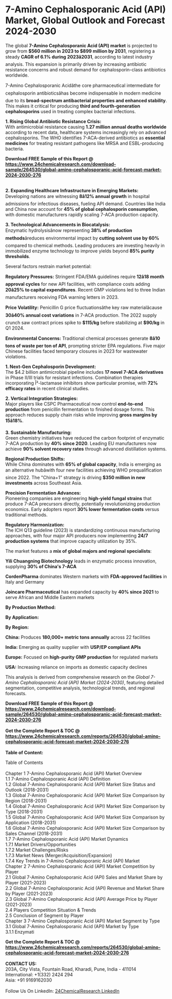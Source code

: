<h1>7-Amino Cephalosporanic Acid (API) Market, Global Outlook and Forecast 2024-2030</h1><p>The global <strong>7-Amino Cephalosporanic Acid (API) market</strong> is projected to grow from <strong>$560 million in 2023 to $899 million by 2031</strong>, registering a steady <strong>CAGR of 6.1% during 2023â2031</strong>, according to latest industry analysis. This expansion is primarily driven by increasing antibiotic resistance concerns and robust demand for cephalosporin-class antibiotics worldwide.</p><p>7-Amino Cephalosporanic Acidâthe core pharmaceutical intermediate for cephalosporin antibioticsâhas become indispensable in modern medicine due to its <strong>broad-spectrum antibacterial properties and enhanced stability</strong>. This makes it critical for producing <strong>third and fourth-generation cephalosporins</strong> used in treating complex bacterial infections.</p><p><strong>1. Rising Global Antibiotic Resistance Crisis:</strong><br>
With antimicrobial resistance causing <strong>1.27 million annual deaths worldwide</strong> according to recent data, healthcare systems increasingly rely on advanced cephalosporins. The WHO identifies 7-ACA-derived antibiotics as <strong>essential medicines</strong> for treating resistant pathogens like MRSA and ESBL-producing bacteria.</p><div><b>Download FREE Sample of this Report @ 
            <a href="https://www.24chemicalresearch.com/download-sample/264530/global-amino-cephalosporanic-acid-forecast-market-2024-2030-276">
            https://www.24chemicalresearch.com/download-sample/264530/global-amino-cephalosporanic-acid-forecast-market-2024-2030-276</a></b></div><br><p><strong>2. Expanding Healthcare Infrastructure in Emerging Markets:</strong><br>
Developing nations are witnessing <strong>8â12% annual growth</strong> in hospital admissions for infectious diseases, fueling API demand. Countries like India and China now account for <strong>45% of global cephalosporin consumption</strong>, with domestic manufacturers rapidly scaling 7-ACA production capacity.</p><p><strong>3. Technological Advancements in Biocatalysis:</strong><br>
Enzymatic hydrolysisânow representing <strong>38% of production methods</strong>âreduces environmental impact by <strong>cutting solvent use by 60%</strong> compared to chemical methods. Leading producers are investing heavily in immobilized enzyme technology to improve yields beyond <strong>85% purity thresholds</strong>.</p><p>Several factors restrain market potential:</p><p><strong>Regulatory Pressures:</strong>  
	Stringent FDA/EMA guidelines require <strong>12â18 month approval cycles</strong> for new API facilities, with compliance costs adding <strong>20â25% to capital expenditures</strong>. Recent GMP violations led to three Indian manufacturers receiving FDA warning letters in 2023.</p><p><strong>Price Volatility:</strong>  
	Penicillin G price fluctuationsâthe key raw materialâcause <strong>30â40% annual cost variations</strong> in 7-ACA production. The 2022 supply crunch saw contract prices spike to <strong>$115/kg</strong> before stabilizing at <strong>$90/kg</strong> in Q1 2024.</p><p><strong>Environmental Concerns:</strong>  
	Traditional chemical processes generate <strong>8â10 tons of waste per ton of API</strong>, prompting stricter EPA regulations. Five major Chinese facilities faced temporary closures in 2023 for wastewater violations.</p><p><strong>1. Next-Gen Cephalosporin Development:</strong><br>
The $4.2 billion antimicrobial pipeline includes <strong>17 novel 7-ACA derivatives</strong> in Phase II/III trials for resistant infections. Combination therapies incorporating Î²-lactamase inhibitors show particular promise, with <strong>72% efficacy rates</strong> in recent clinical studies.</p><p><strong>2. Vertical Integration Strategies:</strong><br>
Major players like CSPC Pharmaceutical now control <strong>end-to-end production</strong> from penicillin fermentation to finished dosage forms. This approach reduces supply chain risks while improving <strong>gross margins by 15â18%</strong>.</p><p><strong>3. Sustainable Manufacturing:</strong><br>
Green chemistry initiatives have reduced the carbon footprint of enzymatic 7-ACA production by <strong>40% since 2020</strong>. Leading EU manufacturers now achieve <strong>90% solvent recovery rates</strong> through advanced distillation systems.</p><p><strong>Regional Production Shifts:</strong><br>
	While China dominates with <strong>65% of global capacity</strong>, India is emerging as an alternative hubâwith four new facilities achieving WHO prequalification since 2022. The "China+1" strategy is driving <strong>$350 million in new investments</strong> across Southeast Asia.</p><p><strong>Precision Fermentation Advances:</strong><br>
	Pioneering companies are engineering <strong>high-yield fungal strains</strong> that produce 7-ACA precursors directly, potentially revolutionizing production economics. Early adopters report <strong>30% lower fermentation costs</strong> versus traditional methods.</p><p><strong>Regulatory Harmonization:</strong><br>
	The ICH Q13 guideline (2023) is standardizing continuous manufacturing approaches, with four major API producers now implementing <strong>24/7 production systems</strong> that improve capacity utilization by 35%.</p><p>The market features a <strong>mix of global majors and regional specialists</strong>:</p><p><strong>Yili Chuangning Biotechnology</strong> leads in enzymatic process innovation, supplying <strong>30% of China's 7-ACA</strong></p><p><strong>CordenPharma</strong> dominates Western markets with <strong>FDA-approved facilities</strong> in Italy and Germany</p><p><strong>Joincare Pharmaceutical</strong> has expanded capacity by <strong>40% since 2021</strong> to serve African and Middle Eastern markets</p><p><strong>By Production Method:</strong></p><p><strong>By Application:</strong></p><p><strong>By Region:</strong></p><p><strong>China:</strong> Produces <strong>180,000+ metric tons annually</strong> across 22 facilities</p><p><strong>India:</strong> Emerging as quality supplier with <strong>USP/EP compliant APIs</strong></p><p><strong>Europe:</strong> Focused on <strong>high-purity GMP production</strong> for regulated markets</p><p><strong>USA:</strong> Increasing reliance on imports as domestic capacity declines</p><p>This analysis is derived from comprehensive research on the <em>Global 7-Amino Cephalosporanic Acid (API) Market (2024-2030)</em>, featuring detailed segmentation, competitive analysis, technological trends, and regional forecasts.</p><div><b>Download FREE Sample of this Report @ 
            <a href="https://www.24chemicalresearch.com/download-sample/264530/global-amino-cephalosporanic-acid-forecast-market-2024-2030-276">
            https://www.24chemicalresearch.com/download-sample/264530/global-amino-cephalosporanic-acid-forecast-market-2024-2030-276</a></b></div><br><div><b>Get the Complete Report & TOC @ 
            <a href="https://www.24chemicalresearch.com/reports/264530/global-amino-cephalosporanic-acid-forecast-market-2024-2030-276">
            https://www.24chemicalresearch.com/reports/264530/global-amino-cephalosporanic-acid-forecast-market-2024-2030-276</a></b></div><br>
            <b>Table of Content:</b><p>Table of Contents<br />
<br />
Chapter 1 7-Amino Cephalosporanic Acid (API) Market Overview<br />
    1.1 7-Amino Cephalosporanic Acid (API) Definition<br />
    1.2 Global 7-Amino Cephalosporanic Acid (API) Market Size Status and Outlook (2018-2031)<br />
    1.3 Global 7-Amino Cephalosporanic Acid (API) Market Size Comparison by Region (2018-2031)<br />
    1.4 Global 7-Amino Cephalosporanic Acid (API) Market Size Comparison by Type (2018-2031)<br />
    1.5 Global 7-Amino Cephalosporanic Acid (API) Market Size Comparison by Application (2018-2031)<br />
    1.6 Global 7-Amino Cephalosporanic Acid (API) Market Size Comparison by Sales Channel (2018-2031)<br />
    1.7 7-Amino Cephalosporanic Acid (API) Market Dynamics<br />
        1.7.1 Market Drivers/Opportunities<br />
        1.7.2 Market Challenges/Risks<br />
        1.7.3 Market News (Merger/Acquisition/Expansion)<br />
        1.7.4 Key Trends in 7-Amino Cephalosporanic Acid (API) Market<br />
Chapter 2 7-Amino Cephalosporanic Acid (API) Market Competition by Player<br />
    2.1 Global 7-Amino Cephalosporanic Acid (API) Sales and Market Share by Player (2021-2023)<br />
    2.2 Global 7-Amino Cephalosporanic Acid (API) Revenue and Market Share by Player (2021-2023)<br />
    2.3 Global 7-Amino Cephalosporanic Acid (API) Average Price by Player (2021-2023)<br />
    2.4 Players Competition Situation & Trends<br />
    2.5 Conclusion of Segment by Player<br />
Chapter 3 7-Amino Cephalosporanic Acid (API) Market Segment by Type<br />
    3.1 Global 7-Amino Cephalosporanic Acid (API) Market by Type<br />
        3.1.1 Enzymati</p><div><b>Get the Complete Report & TOC @ 
            <a href="https://www.24chemicalresearch.com/reports/264530/global-amino-cephalosporanic-acid-forecast-market-2024-2030-276">
            https://www.24chemicalresearch.com/reports/264530/global-amino-cephalosporanic-acid-forecast-market-2024-2030-276</a></b></div><br><b>CONTACT US:</b><br>
            203A, City Vista, Fountain Road, Kharadi, Pune, India - 411014<br>
            International: +1(332) 2424 294<br>
            Asia: +91 9169162030 <br><br>
            Follow Us On LinkedIn: <a href="https://www.linkedin.com/company/24chemicalresearch/">24ChemicalResearch LinkedIn</a>